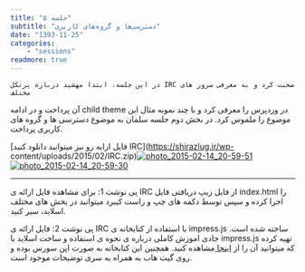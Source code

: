 ```yaml
---
title: "جلسه ۵"
subtitle: "دسترسی‌ها و گروه‌های کاربری"
date: "1393-11-25"
categories:
    - "sessions"
readmore: true
---
```

    در این جلسه، ابتدا مهشید درباره پرتکل IRC صحبت کرد و به معرفی سرور های مختلف
آن پرداخت و در ادامه child theme در وردپرس را معرفی کرد و با چند نمونه مثال
این موضوع را ملموس کرد. در بخش دوم جلسه سلمان به موضوع دسترسی ها و گروه های
کاربری پرداخت.

[فایل ارایه رو نیز میتوانید دانلود کنید IRC](https://shirazlug.ir/wp-
content/uploads/2015/02/IRC.zip)[![photo_2015-02-14_20-59-51](../../img/68c2f13c-fdbb-11e6-86dd-a088b4d860141488289203.9697063.jpg)](../../img/68c2f13c-fdbb-11e6-86dd-a088b4d860141488289203.9697063.jpg)
[![photo_2015-02-14_20-59-30](../../img/68c2f3c6-fdbb-11e6-86dd-a088b4d860141488289203.9697545.jpg)](img/68c2f3c6-fdbb-11e6-86dd-a088b4d860141488289203.9697545.jpg)

* * *

پی نوشت 1: برای مشاهده فایل ارائه ی IRC از فایل زیپ دریافتی فایل index.html را
اجرا کرده و سپس توسط دکمه های چپ و راست کیبرد میتوانید در بخش های مختلف
اسلاید، سیر کنید.

پی نوشت 2: فایل ارائه ی IRC با استفاده از کتابخانه ی impress.js ساخته شده است.
جادی اموزش کاملی درباره ی نحوه ی استفاده و ساخت اسلاید با impress.js تهیه کرده
که میتوانید آن را از [اینجا
](http://jadi.net/2014/05/jaditv-001-introduction_to_impress/)مشاهده کنید.
همچنین این کتابخانه به صورت اپن سورس بوده و روی گیت هاب به همراه یه سری
توضیحات موجود است.
